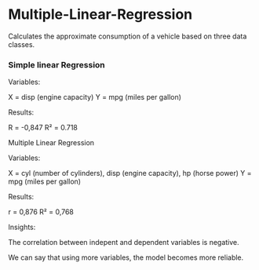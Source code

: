 # Multiple-Linear-Regression
Calculates the approximate consumption of a vehicle based on three data classes.


### Simple linear Regression

Variables:

X = disp (engine capacity)
Y = mpg (miles per gallon)

Results:

R = -0,847
R² = 0.718

Multiple Linear Regression

Variables:

X = cyl (number of cylinders), disp (engine capacity), hp (horse power)
Y = mpg (miles per gallon)

Results:

r = 0,876
R² = 0,768

Insights:

The correlation between indepent and dependent variables is negative.

We can say that using more variables, the model becomes more reliable. 

